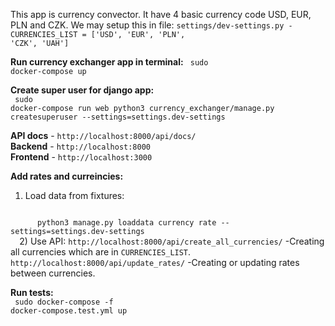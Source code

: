 This app is currency convector. It have 4 basic currency code USD, EUR, PLN and CZK.
We may setup this in file: <code>settings/dev-settings.py - CURRENCIES_LIST = ['USD', 'EUR', 'PLN', 'CZK', 'UAH']</code>

**Run currency exchanger app in terminal:**
<code>
  sudo docker-compose up
</code>

**Create super user for django app:** <br/>
<code>
  sudo docker-compose run web python3 currency_exchanger/manage.py createsuperuser --settings=settings.dev-settings
</code>

 **API docs** - `http://localhost:8000/api/docs/`<br/>
 **Backend** - `http://localhost:8000`<br/>
 **Frontend** - `http://localhost:3000`<br/>

**Add rates and curreincies:**
  1) Load data from fixtures:
  <code>
      python3 manage.py loaddata currency rate --settings=settings.dev-settings
  </code>
  2) Use API:
  <code>http://localhost:8000/api/create_all_currencies/</code> -Creating all currencies which are in <code>CURRENCIES_LIST</code>.
  <code>http://localhost:8000/api/update_rates/</code> -Creating or updating rates between currencies.<br/>
  
**Run tests:**<br/>
<code>
  sudo docker-compose -f docker-compose.test.yml up
</code>
